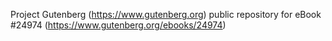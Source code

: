 Project Gutenberg (https://www.gutenberg.org) public repository for eBook #24974 (https://www.gutenberg.org/ebooks/24974)
